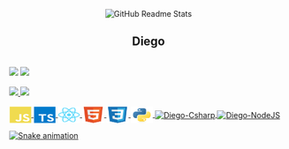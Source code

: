

<p align="center">
 <img width="100px" src="https://res.cloudinary.com/anuraghazra/image/upload/v1594908242/logo_ccswme.svg" align="center" alt="GitHub Readme Stats" />
 <h2 align="center">Diego</h2>
  <div style="display: inline_block"><br>
  <a href = "mailto:diramoci@gmail.com"><img src="https://img.shields.io/badge/-Gmail-%23333?style=for-the-badge&logo=gmail&logoColor=white" target="_blank"></a>
  <a href="https://www.linkedin.com/in/diegomocinho" target="_blank"><img src="https://img.shields.io/badge/-LinkedIn-%230077B5?style=for-the-badge&logo=linkedin&logoColor=white" target="_blank"> </a> 

 
</div>

 
<div style="display: inline_block"><br>
  <a href="https://github.com/diegomocinho">
  <img height="150em" src="https://github-readme-stats.vercel.app/api?username=diegomocinho&show_icons=true&theme=dracula&include_all_commits=true&count_private=true"/> 
  <img height="149em" src="https://github-readme-stats.vercel.app/api/top-langs/?username=diegomocinho&layout=compact&langs_count=2&theme=dracula"/>
</div>
  

  <div style="display: inline_block"><br>
  <img align="center" alt="Diego-Js" height="30" width="40" src="https://raw.githubusercontent.com/devicons/devicon/master/icons/javascript/javascript-plain.svg">
  <img align="center" alt="Diego-Ts" height="30" width="40" src="https://raw.githubusercontent.com/devicons/devicon/master/icons/typescript/typescript-plain.svg">
  <img align="center" alt="Diego-React" height="30" width="40" src="https://raw.githubusercontent.com/devicons/devicon/master/icons/react/react-original.svg">
  <img align="center" alt="Diego-HTML" height="30" width="40" src="https://raw.githubusercontent.com/devicons/devicon/master/icons/html5/html5-original.svg">
  <img align="center" alt="Diego-CSS" height="30" width="40" src="https://raw.githubusercontent.com/devicons/devicon/master/icons/css3/css3-original.svg">
  <img align="center" alt="Diego-Python" height="30" width="40" src="https://raw.githubusercontent.com/devicons/devicon/master/icons/python/python-original.svg">
  <img align="center" alt="Diego-Csharp" height="40" width="40" src="https://cdn.jsdelivr.net/gh/devicons/devicon/icons/nodejs/nodejs-original-wordmark.svg" />
  <img align="center" alt="Diego-NodeJS" height="40" width="40"  <img src="https://cdn.jsdelivr.net/gh/devicons/devicon/icons/nodejs/nodejs-original.svg" />
</div>


  ![Snake animation](https://github.com/diegomocinho/diegomocinho/blob/output/github-contribution-grid-snake.svg)
</div>
